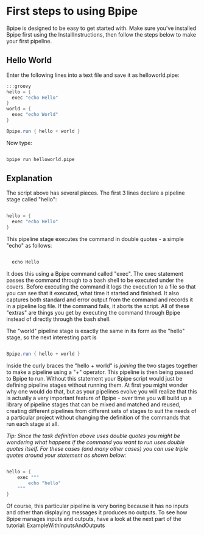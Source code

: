 # First steps to using Bpipe


Bpipe is designed to be easy to get started with.  Make sure you've installed Bpipe first using the InstallInstructions, then follow the steps below to make your first pipeline.

## Hello World

Enter the following lines into a text file and save it as helloworld.pipe:

```groovy 
:::groovy
hello = {
  exec "echo Hello"
}
world = {
  exec "echo World"
}

Bpipe.run { hello + world }

```

Now type:

```groovy 

bpipe run helloworld.pipe
```

## Explanation

The script above has several pieces.  The first 3 lines declare a pipeline stage called "hello":

```groovy 

hello = {
  exec "echo Hello"
}
```

This pipeline stage executes the command in double quotes - a simple "echo" as follows:
```groovy 

  echo Hello
```

It does this using a Bpipe command called "exec".  The exec statement passes the command through to a bash shell to be executed under the covers.   Before executing the command it logs the execution to a file so that you can see that it executed, what time it started and finished.  It also captures both standard and error output from the command and records it in a pipeline log file.  If the command fails, it aborts the script.   All of these "extras" are things you get by executing the command through Bpipe instead of directly through the bash shell.

The "world" pipeline stage is exactly the same in its form as the "hello" stage, so the next interesting part is 
```groovy 

Bpipe.run { hello + world }
```

Inside the curly braces the "hello + world" is *joining* the two stages together to make a pipeline using a "+" operator.  This pipeline is then being passed to Bpipe to run.   Without this statement your Bpipe script would just be defining pipeline stages without running them.  At first you might wonder why one would do that, but as your pipelines evolve you will realize that this is actually a very important feature of Bpipe - over time you will build up a library of pipeline stages that can be mixed and matched and reused, creating different pipelines from different sets of stages to suit the needs of a particular project without changing the definition of the commands that run each stage at all.

*Tip:  Since the task definition above uses double quotes you might be wondering what happens if the command you want to run uses double quotes itself.   For these cases (and many other cases) you can use triple quotes around your statement as shown below:*
```groovy 

hello = {
    exec """
        echo "hello" 
    """
}
```

Of course, this particular pipeline is very boring because it has no inputs and other than displaying messages it produces no outputs.  To see how Bpipe manages inputs and outputs, have a look at the next part of the tutorial:  ExampleWithInputsAndOutputs

